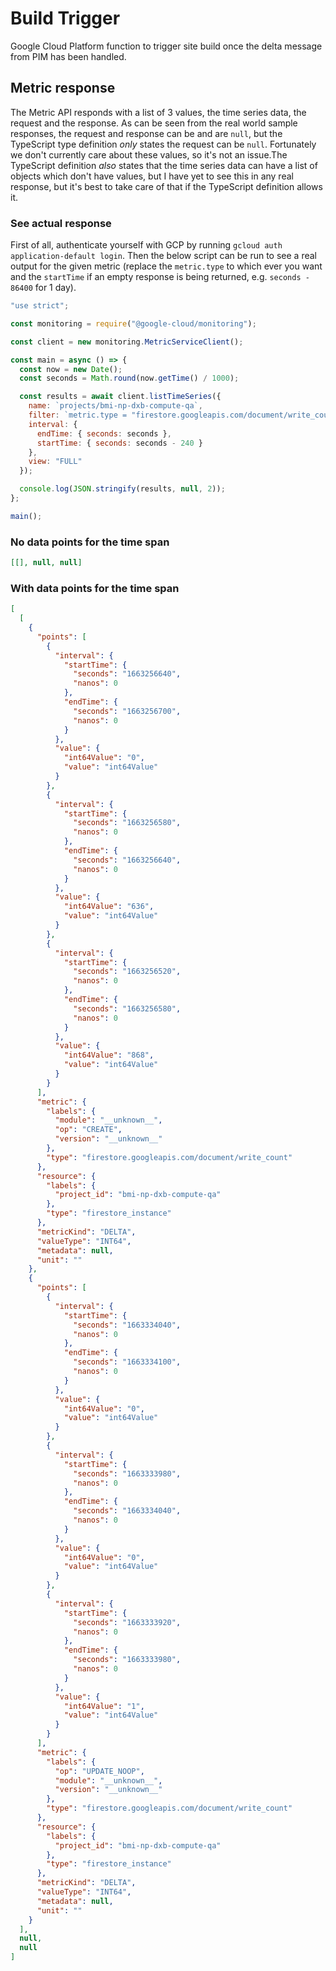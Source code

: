 # Build Trigger

Google Cloud Platform function to trigger site build once the delta message from PIM has been handled.

## Metric response

The Metric API responds with a list of 3 values, the time series data, the request and the response. As can be seen from the real world sample responses, the request and response can be and are `null`, but the TypeScript type definition _only_ states the request can be `null`. Fortunately we don't currently care about these values, so it's not an issue.The TypeScript definition _also_ states that the time series data can have a list of objects which don't have values, but I have yet to see this in any real response, but it's best to take care of that if the TypeScript definition allows it.

### See actual response

First of all, authenticate yourself with GCP by running `gcloud auth application-default login`. Then the below script can be run to see a real output for the given metric (replace the `metric.type` to which ever you want and the `startTime` if an empty response is being returned, e.g. `seconds - 86400` for 1 day).

```javascript
"use strict";

const monitoring = require("@google-cloud/monitoring");

const client = new monitoring.MetricServiceClient();

const main = async () => {
  const now = new Date();
  const seconds = Math.round(now.getTime() / 1000);

  const results = await client.listTimeSeries({
    name: `projects/bmi-np-dxb-compute-qa`,
    filter: `metric.type = "firestore.googleapis.com/document/write_count"`,
    interval: {
      endTime: { seconds: seconds },
      startTime: { seconds: seconds - 240 }
    },
    view: "FULL"
  });

  console.log(JSON.stringify(results, null, 2));
};

main();
```

### No data points for the time span

```json
[[], null, null]
```

### With data points for the time span

```json
[
  [
    {
      "points": [
        {
          "interval": {
            "startTime": {
              "seconds": "1663256640",
              "nanos": 0
            },
            "endTime": {
              "seconds": "1663256700",
              "nanos": 0
            }
          },
          "value": {
            "int64Value": "0",
            "value": "int64Value"
          }
        },
        {
          "interval": {
            "startTime": {
              "seconds": "1663256580",
              "nanos": 0
            },
            "endTime": {
              "seconds": "1663256640",
              "nanos": 0
            }
          },
          "value": {
            "int64Value": "636",
            "value": "int64Value"
          }
        },
        {
          "interval": {
            "startTime": {
              "seconds": "1663256520",
              "nanos": 0
            },
            "endTime": {
              "seconds": "1663256580",
              "nanos": 0
            }
          },
          "value": {
            "int64Value": "868",
            "value": "int64Value"
          }
        }
      ],
      "metric": {
        "labels": {
          "module": "__unknown__",
          "op": "CREATE",
          "version": "__unknown__"
        },
        "type": "firestore.googleapis.com/document/write_count"
      },
      "resource": {
        "labels": {
          "project_id": "bmi-np-dxb-compute-qa"
        },
        "type": "firestore_instance"
      },
      "metricKind": "DELTA",
      "valueType": "INT64",
      "metadata": null,
      "unit": ""
    },
    {
      "points": [
        {
          "interval": {
            "startTime": {
              "seconds": "1663334040",
              "nanos": 0
            },
            "endTime": {
              "seconds": "1663334100",
              "nanos": 0
            }
          },
          "value": {
            "int64Value": "0",
            "value": "int64Value"
          }
        },
        {
          "interval": {
            "startTime": {
              "seconds": "1663333980",
              "nanos": 0
            },
            "endTime": {
              "seconds": "1663334040",
              "nanos": 0
            }
          },
          "value": {
            "int64Value": "0",
            "value": "int64Value"
          }
        },
        {
          "interval": {
            "startTime": {
              "seconds": "1663333920",
              "nanos": 0
            },
            "endTime": {
              "seconds": "1663333980",
              "nanos": 0
            }
          },
          "value": {
            "int64Value": "1",
            "value": "int64Value"
          }
        }
      ],
      "metric": {
        "labels": {
          "op": "UPDATE_NOOP",
          "module": "__unknown__",
          "version": "__unknown__"
        },
        "type": "firestore.googleapis.com/document/write_count"
      },
      "resource": {
        "labels": {
          "project_id": "bmi-np-dxb-compute-qa"
        },
        "type": "firestore_instance"
      },
      "metricKind": "DELTA",
      "valueType": "INT64",
      "metadata": null,
      "unit": ""
    }
  ],
  null,
  null
]
```
